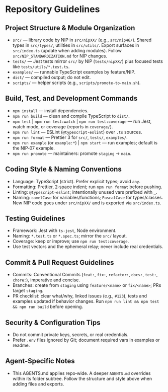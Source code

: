 # Repository Guidelines

## Project Structure & Module Organization
- `src/` — library code by NIP in `src/nipXX/` (e.g., `src/nip46/`). Shared types in `src/types/`, utilities in `src/utils/`. Export surfaces in `src/index.ts` (update when adding modules). Follow `src/NIP_STANDARDIZATION.md` for NIP changes.
- `tests/` — Jest tests mirror `src/` by NIP (`tests/nipXX/`) plus focused tests like `tests/utils/*.test.ts`.
- `examples/` — runnable TypeScript examples by feature/NIP.
- `dist/` — compiled output; do not edit.
- `scripts/` — helper scripts (e.g., `scripts/promote-to-main.sh`).

## Build, Test, and Development Commands
- `npm install` — install dependencies.
- `npm run build` — clean and compile TypeScript to `dist/`.
- `npm test` | `npm run test:watch` | `npm run test:coverage` — run Jest, watch mode, or coverage (reports in `coverage/`).
- `npm run lint` — ESLint (`@typescript-eslint`) over `.ts` sources.
- `npm run format` — Prettier 3 for `src/`, `tests/`, `examples/`.
- `npm run example` (or `example:*`) | `npm start` — run examples; default is the NIP‑07 example.
- `npm run promote` — maintainers: promote `staging` → `main`.

## Coding Style & Naming Conventions
- Language: TypeScript (strict). Prefer explicit types; avoid `any`.
- Formatting: Prettier, 2‑space indent; run `npm run format` before pushing.
- Linting: `@typescript-eslint`; intentionally unused vars prefixed with `_`.
- Naming: `camelCase` for variables/functions; `PascalCase` for types/classes. New NIP code goes under `src/nipXX/` and is exported via `src/index.ts`.

## Testing Guidelines
- Framework: Jest with `ts-jest`, Node environment.
- Naming: `*.test.ts` or `*.spec.ts`; mirror the `src/` layout.
- Coverage: keep or improve; use `npm run test:coverage`.
- Use test vectors and the ephemeral relay; never include real credentials.

## Commit & Pull Request Guidelines
- Commits: Conventional Commits (`feat:`, `fix:`, `refactor:`, `docs:`, `test:`, `chore:`), imperative and concise.
- Branches: create from `staging` using `feature/<name>` or `fix/<name>`; PRs target `staging`.
- PR checklist: clear what/why, linked issues (e.g., `#123`), tests and examples updated if behavior changes. Run `npm run lint && npm test && npm run build` before opening.

## Security & Configuration Tips
- Do not commit private keys, secrets, or real credentials.
- Prefer `.env` files ignored by Git; document required vars in examples or readme.

## Agent‑Specific Notes
- This AGENTS.md applies repo‑wide. A deeper `AGENTS.md` overrides within its folder subtree. Follow the structure and style above when adding files and exports.


